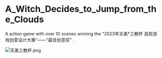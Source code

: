 # A_Witch_Decides_to_Jump_from_the_Clouds

A action game with over 10 scenes winning the "2023年天美*三教杯 高校游戏创意设计大赛"——"最佳创意奖" .

![天美三教杯.png](https://s2.loli.net/2023/08/12/yFKp8hPgWGEuk6s.png)
